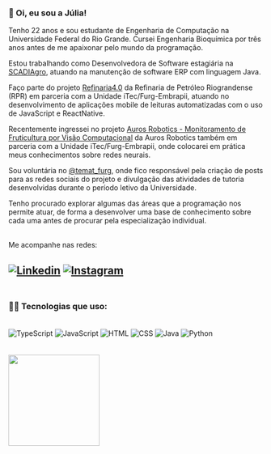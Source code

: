 ### 👋 Oi, eu sou a Júlia!

Tenho 22 anos e sou estudante de Engenharia de Computação na Universidade Federal do Rio Grande. Cursei Engenharia Bioquímica por três anos antes de me apaixonar pelo mundo da programação. 
<br/>

Estou trabalhando como Desenvolvedora de Software estagiária na [SCADIAgro](https://scadiagro.com.br/), atuando na manutenção de software ERP com linguagem Java.
<br/>

Faço parte do projeto [Refinaria4.0](https://www.furg.br/noticias/noticias-institucional/unidade-itec-furg-embrapii-assina-seu-primeiro-contrato-nesta-sexta-feira-19) da Refinaria de Petróleo Riograndense (RPR) em parceria com a Unidade iTec/Furg-Embrapii, atuando no desenvolvimento de aplicações mobile de leituras automatizadas com o uso de JavaScript e ReactNative.
<br/>

Recentemente ingressei no projeto [Auros Robotics - Monitoramento de Fruticultura por Visão Computacional](https://www.instagram.com/p/CavB78tPXWs/) da Auros Robotics também em parceria com a Unidade iTec/Furg-Embrapii, onde colocarei em prática meus conhecimentos sobre redes neurais.

Sou voluntária no [@temat_furg](https://www.instagram.com/temat_furg/), onde fico responsável pela criação de posts para as redes sociais do projeto e divulgação das atividades de tutoria desenvolvidas durante o período letivo da Universidade.
<br/>

Tenho procurado explorar algumas das áreas que a programação nos permite atuar, de forma a desenvolver uma base de conhecimento sobre cada uma antes de procurar pela especialização individual.
<br/>
<br/>

Me acompanhe nas redes:
<br/>

[![Linkedin](https://img.shields.io/badge/LinkedIn-0077B5?style=for-the-badge&logo=linkedin&logoColor=white)](https://www.linkedin.com/in/juliakonflanzfreitas/)
[![Instagram](https://img.shields.io/badge/Instagram-E4405F?style=for-the-badge&logo=instagram&logoColor=white)](https://www.instagram.com/juliakonflanz/)
<br/><br/>
--------------------
### 👩‍💻 Tecnologias que uso:
<div style="display: inline_block"><br/>
  <img align="center" alt="TypeScript" src="https://img.shields.io/badge/TypeScript-007ACC?style=for-the-badge&logo=typescript&logoColor=white" />
  <img align="center" alt="JavaScript" src="https://img.shields.io/badge/JavaScript-F7DF1E?style=for-the-badge&logo=javascript&logoColor=black" />
  <img align="center" alt="HTML" src="https://img.shields.io/badge/HTML-239120?style=for-the-badge&logo=html5&logoColor=white" />
  <img align="center" alt="CSS" src="https://img.shields.io/badge/CSS-239120?&style=for-the-badge&logo=css3&logoColor=white" />
  <img align="center" alt="Java" src="https://img.shields.io/badge/Java-ED8B00?style=for-the-badge&logo=java&logoColor=white" />
  <img align="center" alt="Python" src="https://img.shields.io/badge/Python-3776AB?style=for-the-badge&logo=python&logoColor=white" />
</div>
  <br/><br/>
<div>
  <a href="https://github.com/juliakonflanz">
  <img height="180em" src="https://github-readme-stats.vercel.app/api/top-langs/?username=juliakonflanz&layout=compact&langs_count=7&theme=tokyonight"/>
</div>
